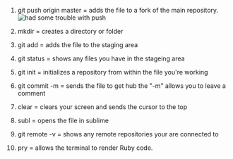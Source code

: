 1. git push origin master = adds the file to a fork of the main repository.
![had some trouble with push](/users/michaelhall1/desktop/gitpush.png)




2. mkdir = creates a directory or folder
3. git add = adds the file to the staging area
4. git status = shows any files you have in the stageing area
5. git init = initializes a repository from within the file you're working
6. git commit -m = sends the file to get hub the "-m" allows you to leave a comment
7. clear = clears your screen and sends the cursor to the top
8. subl = opens the file in sublime
9. git remote -v = shows any remote repositories your are connected to
10. pry = allows the terminal to render Ruby code.